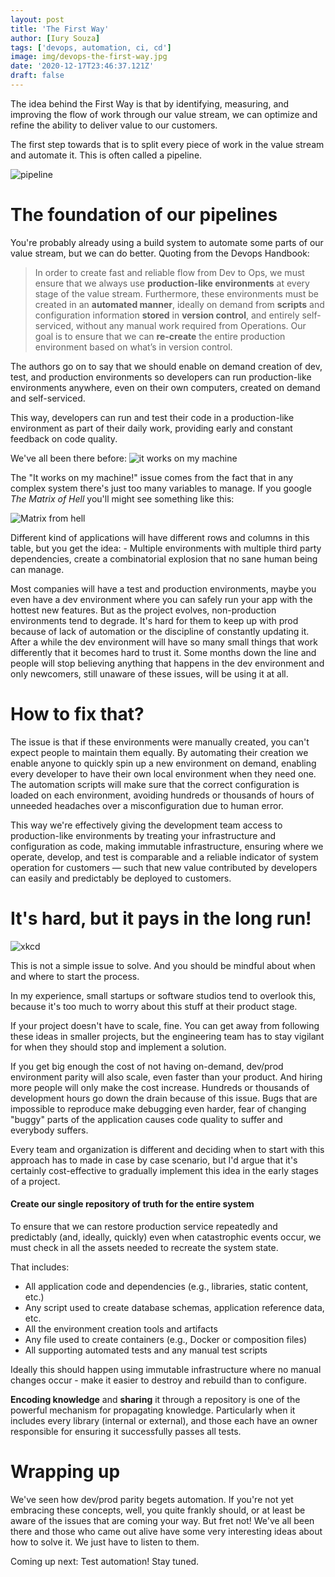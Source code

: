 ```yaml
---
layout: post
title: 'The First Way'
author: [Iury Souza]
tags: ['devops, automation, ci, cd']
image: img/devops-the-first-way.jpg
date: '2020-12-17T23:46:37.121Z'
draft: false
---
```


The idea behind the First Way is that by identifying, measuring, and improving the flow of work through our value stream, we can optimize and refine the ability to deliver value to our customers.

The first step towards that is to split every piece of work in the value stream and automate it. This is often called a pipeline.

![pipeline](https://digitize01.com/image/image_lib/images/CI-CD-Pipeline.png)

# The foundation of our pipelines

You're probably already using a build system to automate some parts of our value stream, but we can do better. Quoting from the Devops Handbook:

> In order to create fast and reliable flow from Dev to Ops, we must ensure that we always use **production-like environments** at every stage of the value stream. Furthermore, these environments must be created in an **automated manner**, ideally on demand from **scripts** and configuration information **stored** in **version control**, and entirely self-serviced, without any manual work required from Operations. Our goal is to ensure that we can **re-create** the entire production environment based on what’s in version control.

The authors go on to say that we should enable on demand creation of dev, test, and production environments so developers can run production-like environments anywhere, even on their own computers, created on demand and self-serviced.

This way, developers can run and test their code in a production-like environment as part of their daily work,
providing early and constant feedback on code quality.


We've all been there before:
![it works on my machine](https://4.bp.blogspot.com/_CywCAU4HORs/S-HYtX4vOkI/AAAAAAAAAHw/Hzi5PYZOkrg/s1600/ItWorksOnMyMachine.jpg)

The "It works on my machine!" issue comes from the fact that in any complex system there's just too many variables to manage. If you google _The Matrix of Hell_ you'll might see something like this:

![Matrix from hell](https://files.speakerdeck.com/presentations/c5ce6ce091ee01319fc1623dfa5ee5e7/slide_6.jpg)

Different kind of applications will have different rows and columns in this table, but you get the idea: - Multiple environments with multiple third party dependencies, create a combinatorial explosion that no sane human being can manage.

Most companies will have a test and production environments, maybe you even have a dev environment where you can safely run your app with the hottest new features. But as the project evolves, non-production environments tend to degrade. It's hard for them to keep up with prod because of lack of automation or the discipline of constantly updating it. After a while the dev environment will have so many small things that work differently that it becomes hard to trust it. Some months down the line and people will stop believing anything that happens in the dev environment and only newcomers, still unaware of these issues, will be using it at all.

# How to fix that?
The issue is that if these environments were manually created, you can't expect people to maintain them equally.
By automating their creation we enable anyone to quickly spin up a new environment on demand, enabling every developer to have their own local environment when they need one.
The automation scripts will make sure that the correct configuration is loaded on each environment, avoiding hundreds or thousands of hours of unneeded headaches over a misconfiguration due to human error.

This way we're effectively giving the development team access to production-like environments by treating your infrastructure and configuration as code, making immutable infrastructure, ensuring where we operate, develop, and test is comparable and a reliable indicator of system operation for customers — such that new value contributed by developers can easily and predictably be deployed to customers.

# It's hard, but it pays in the long run!

![xkcd](https://imgs.xkcd.com/comics/the_general_problem.png)

This is not a simple issue to solve. And you should be mindful about when and where to start the process.

In my experience, small startups or software studios tend to overlook this, because it's too much to worry about this stuff at their product stage.

If your project doesn't have to scale, fine. You can get away from following these ideas in smaller projects, but the engineering team has to stay vigilant for when they should stop and implement a solution.

If you get big enough the cost of not having on-demand, dev/prod environment parity will also scale, even faster than your product. And hiring more people will only make the cost increase.
Hundreds or thousands of development hours go down the drain because of this issue. Bugs that are impossible to reproduce make debugging even harder, fear of changing "buggy" parts of the application causes code quality to suffer and everybody suffers.

Every team and organization is different and deciding when to start with this approach has to made in case by case scenario, but I'd argue that it's certainly cost-effective to gradually implement this idea in the early stages of a project.

#### Create our single repository of truth for the entire system

To ensure that we can restore production service repeatedly and predictably (and, ideally, quickly) even when catastrophic events occur, we must check in all the assets needed to recreate the system state.

That includes:
- All application code and dependencies (e.g., libraries, static content, etc.)
- Any script used to create database schemas, application reference data, etc.
- All the environment creation tools and artifacts
- Any file used to create containers (e.g., Docker or composition files)
- All supporting automated tests and any manual test scripts

Ideally this should happen using immutable infrastructure where no manual changes occur - make it easier to destroy
and rebuild than to configure.


**Encoding knowledge** and **sharing** it through a repository is one of the powerful mechanism for propagating knowledge.
Particularly when it includes every library (internal or external), and those each have an owner responsible for ensuring it successfully passes all tests.

# Wrapping up

We've seen how dev/prod parity begets automation. If you're not yet embracing these concepts, well, you quite frankly should, or at least be aware of the issues that are coming your way.
But fret not! We've all been there and those who came out alive have some very interesting ideas about how to solve it. We just have to listen to them.

Coming up next: Test automation! Stay tuned.

